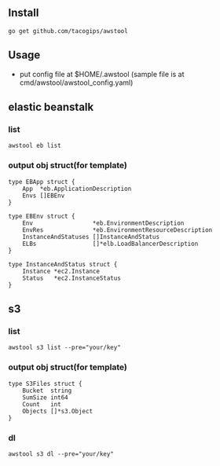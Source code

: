 ## Install
```
go get github.com/tacogips/awstool
```

## Usage
- put config file at $HOME/.awstool (sample file is at cmd/awstool/awstool_config.yaml)


## elastic beanstalk
### list

```
awstool eb list
```
### output obj struct(for template)

```
type EBApp struct {
	App  *eb.ApplicationDescription
	Envs []EBEnv
}

type EBEnv struct {
	Env                 *eb.EnvironmentDescription
	EnvRes              *eb.EnvironmentResourceDescription
	InstanceAndStatuses []InstanceAndStatus
	ELBs                []*elb.LoadBalancerDescription
}

type InstanceAndStatus struct {
	Instance *ec2.Instance
	Status   *ec2.InstanceStatus
}
```


## s3
### list

```
awstool s3 list --pre="your/key"
```
### output obj struct(for template)

```
type S3Files struct {
	Bucket  string
	SumSize int64
	Count   int
	Objects []*s3.Object
}
```

### dl

```
awstool s3 dl --pre="your/key"
```

